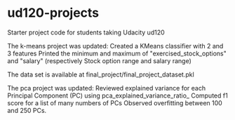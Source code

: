 ud120-projects
==============

Starter project code for students taking Udacity ud120

The k-means project was updated:
  Created a KMeans classifier with 2 and 3 features
  Printed the minimum and maximum of "exercised_stock_options" and "salary" (respectively Stock option range and salary range)
  
The data set is available at final_project/final_project_dataset.pkl

The pca project was updated:
  Reviewed explained variance for each Principal Component (PC) using pca_explained_variance_ratio_
  Computed f1 score for a list of many numbers of PCs
  Observed overfitting between 100 and 250 PCs.
